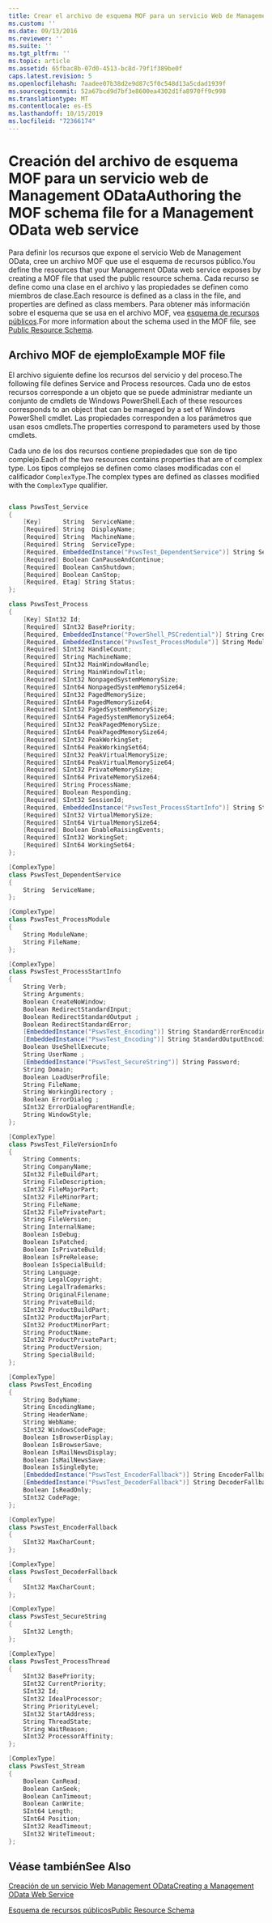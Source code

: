 ```yaml
---
title: Crear el archivo de esquema MOF para un servicio Web de Management OData | Microsoft Docs
ms.custom: ''
ms.date: 09/13/2016
ms.reviewer: ''
ms.suite: ''
ms.tgt_pltfrm: ''
ms.topic: article
ms.assetid: 65fbac8b-07d0-4513-bc8d-79f1f389be0f
caps.latest.revision: 5
ms.openlocfilehash: 7aadee07b38d2e9d87c5f0c548d13a5cdad1939f
ms.sourcegitcommit: 52a67bcd9d7bf3e8600ea4302d1fa8970ff9c998
ms.translationtype: MT
ms.contentlocale: es-ES
ms.lasthandoff: 10/15/2019
ms.locfileid: "72366174"
---
```

# <a name="authoring-the-mof-schema-file-for-a-management-odata-web-service"></a><span data-ttu-id="81b24-102">Creación del archivo de esquema MOF para un servicio web de Management OData</span><span class="sxs-lookup"><span data-stu-id="81b24-102">Authoring the MOF schema file for a Management OData web service</span></span>

<span data-ttu-id="81b24-103">Para definir los recursos que expone el servicio Web de Management OData, cree un archivo MOF que use el esquema de recursos público.</span><span class="sxs-lookup"><span data-stu-id="81b24-103">You define the resources that your Management OData web service exposes by creating a MOF file that used the public resource schema.</span></span> <span data-ttu-id="81b24-104">Cada recurso se define como una clase en el archivo y las propiedades se definen como miembros de clase.</span><span class="sxs-lookup"><span data-stu-id="81b24-104">Each resource is defined as a class in the file, and properties are defined as class members.</span></span> <span data-ttu-id="81b24-105">Para obtener más información sobre el esquema que se usa en el archivo MOF, vea [esquema de recursos públicos](./public-resource-schema.md).</span><span class="sxs-lookup"><span data-stu-id="81b24-105">For more information about the schema used in the MOF file, see [Public Resource Schema](./public-resource-schema.md).</span></span>

## <a name="example-mof-file"></a><span data-ttu-id="81b24-106">Archivo MOF de ejemplo</span><span class="sxs-lookup"><span data-stu-id="81b24-106">Example MOF file</span></span>

<span data-ttu-id="81b24-107">El archivo siguiente define los recursos del servicio y del proceso.</span><span class="sxs-lookup"><span data-stu-id="81b24-107">The following file defines Service and Process resources.</span></span> <span data-ttu-id="81b24-108">Cada uno de estos recursos corresponde a un objeto que se puede administrar mediante un conjunto de cmdlets de Windows PowerShell.</span><span class="sxs-lookup"><span data-stu-id="81b24-108">Each of these resources corresponds to an object that can be managed by a set of Windows PowerShell cmdlet.</span></span> <span data-ttu-id="81b24-109">Las propiedades corresponden a los parámetros que usan esos cmdlets.</span><span class="sxs-lookup"><span data-stu-id="81b24-109">The properties correspond to parameters used by those cmdlets.</span></span>

<span data-ttu-id="81b24-110">Cada uno de los dos recursos contiene propiedades que son de tipo complejo.</span><span class="sxs-lookup"><span data-stu-id="81b24-110">Each of the two resources contains properties that are of complex type.</span></span> <span data-ttu-id="81b24-111">Los tipos complejos se definen como clases modificadas con el calificador `ComplexType`.</span><span class="sxs-lookup"><span data-stu-id="81b24-111">The complex types are defined as classes modified with the `ComplexType` qualifier.</span></span>

```csharp

class PswsTest_Service
{
    [Key]      String  ServiceName;
    [Required] String  DisplayName;
    [Required] String  MachineName;
    [Required] String  ServiceType;
    [Required, EmbeddedInstance("PswsTest_DependentService")] String ServicesDependentOn [];
    [Required] Boolean CanPauseAndContinue;
    [Required] Boolean CanShutdown;
    [Required] Boolean CanStop;
    [Required, Etag] String Status;
};

class PswsTest_Process
{
    [Key] SInt32 Id;
    [Required] SInt32 BasePriority;
    [Required, EmbeddedInstance("PowerShell_PSCredential")] String Credential;
    [Required, EmbeddedInstance("PswsTest_ProcessModule")] String Modules[];
    [Required] SInt32 HandleCount;
    [Required] String MachineName;
    [Required] SInt32 MainWindowHandle;
    [Required] String MainWindowTitle;
    [Required] SInt32 NonpagedSystemMemorySize;
    [Required] SInt64 NonpagedSystemMemorySize64;
    [Required] SInt32 PagedMemorySize;
    [Required] SInt64 PagedMemorySize64;
    [Required] SInt32 PagedSystemMemorySize;
    [Required] SInt64 PagedSystemMemorySize64;
    [Required] SInt32 PeakPagedMemorySize;
    [Required] SInt64 PeakPagedMemorySize64;
    [Required] SInt32 PeakWorkingSet;
    [Required] SInt64 PeakWorkingSet64;
    [Required] SInt32 PeakVirtualMemorySize;
    [Required] SInt64 PeakVirtualMemorySize64;
    [Required] SInt32 PrivateMemorySize;
    [Required] SInt64 PrivateMemorySize64;
    [Required] String ProcessName;
    [Required] Boolean Responding;
    [Required] SInt32 SessionId;
    [Required, EmbeddedInstance("PswsTest_ProcessStartInfo")] String StartInfo;
    [Required] SInt32 VirtualMemorySize;
    [Required] SInt64 VirtualMemorySize64;
    [Required] Boolean EnableRaisingEvents;
    [Required] SInt32 WorkingSet;
    [Required] SInt64 WorkingSet64;
};

[ComplexType]
class PswsTest_DependentService
{
    String  ServiceName;
};

[ComplexType]
class PswsTest_ProcessModule
{
    String ModuleName;
    String FileName;
};

[ComplexType]
class PswsTest_ProcessStartInfo
{
    String Verb;
    String Arguments;
    Boolean CreateNoWindow;
    Boolean RedirectStandardInput;
    Boolean RedirectStandardOutput ;
    Boolean RedirectStandardError;
    [EmbeddedInstance("PswsTest_Encoding")] String StandardErrorEncoding;
    [EmbeddedInstance("PswsTest_Encoding")] String StandardOutputEncoding;
    Boolean UseShellExecute;
    String UserName ;
    [EmbeddedInstance("PswsTest_SecureString")] String Password;
    String Domain;
    Boolean LoadUserProfile;
    String FileName;
    String WorkingDirectory ;
    Boolean ErrorDialog ;
    SInt32 ErrorDialogParentHandle;
    String WindowStyle;
};

[ComplexType]
class PswsTest_FileVersionInfo
{
    String Comments;
    String CompanyName;
    SInt32 FileBuildPart;
    String FileDescription;
    sInt32 FileMajorPart;
    SInt32 FileMinorPart;
    String FileName;
    SInt32 FilePrivatePart;
    String FileVersion;
    String InternalName;
    Boolean IsDebug;
    Boolean IsPatched;
    Boolean IsPrivateBuild;
    Boolean IsPreRelease;
    Boolean IsSpecialBuild;
    String Language;
    String LegalCopyright;
    String LegalTrademarks;
    String OriginalFilename;
    String PrivateBuild;
    SInt32 ProductBuildPart;
    SInt32 ProductMajorPart;
    SInt32 ProductMinorPart;
    String ProductName;
    SInt32 ProductPrivatePart;
    String ProductVersion;
    String SpecialBuild;
};

[ComplexType]
class PswsTest_Encoding
{
    String BodyName;
    String EncodingName;
    String HeaderName;
    String WebName;
    SInt32 WindowsCodePage;
    Boolean IsBrowserDisplay;
    Boolean IsBrowserSave;
    Boolean IsMailNewsDisplay;
    Boolean IsMailNewsSave;
    Boolean IsSingleByte;
    [EmbeddedInstance("PswsTest_EncoderFallback")] String EncoderFallback;
    [EmbeddedInstance("PswsTest_DecoderFallback")] String DecoderFallback;
    Boolean IsReadOnly;
    SInt32 CodePage;
};

[ComplexType]
class PswsTest_EncoderFallback
{
    SInt32 MaxCharCount;
};

[ComplexType]
class PswsTest_DecoderFallback
{
    SInt32 MaxCharCount;
};

[ComplexType]
class PswsTest_SecureString
{
    SInt32 Length;
};

[ComplexType]
class PswsTest_ProcessThread
{
    SInt32 BasePriority;
    SInt32 CurrentPriority;
    SInt32 Id;
    SInt32 IdealProcessor;
    String PriorityLevel;
    SInt32 StartAddress;
    String ThreadState;
    String WaitReason;
    SInt32 ProcessorAffinity;
};

[ComplexType]
class PswsTest_Stream
{
    Boolean CanRead;
    Boolean CanSeek;
    Boolean CanTimeout;
    Boolean CanWrite;
    SInt64 Length;
    SInt64 Position;
    SInt32 ReadTimeout;
    SInt32 WriteTimeout;
};

```

## <a name="see-also"></a><span data-ttu-id="81b24-112">Véase también</span><span class="sxs-lookup"><span data-stu-id="81b24-112">See Also</span></span>

[<span data-ttu-id="81b24-113">Creación de un servicio Web Management OData</span><span class="sxs-lookup"><span data-stu-id="81b24-113">Creating a Management OData Web Service</span></span>](./creating-a-management-odata-web-service.md)

[<span data-ttu-id="81b24-114">Esquema de recursos públicos</span><span class="sxs-lookup"><span data-stu-id="81b24-114">Public Resource Schema</span></span>](./public-resource-schema.md)